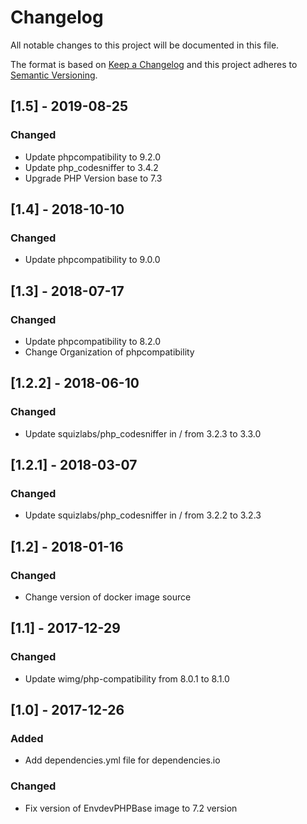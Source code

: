 # Changelog

All notable changes to this project will be documented in this file.

The format is based on [Keep a Changelog](http://keepachangelog.com/en/1.0.0/)
and this project adheres to [Semantic Versioning](http://semver.org/spec/v2.0.0.html).

## [1.5] - 2019-08-25

### Changed

- Update phpcompatibility to 9.2.0
- Update php_codesniffer to 3.4.2
- Upgrade PHP Version base to 7.3

## [1.4] - 2018-10-10

### Changed

- Update phpcompatibility to 9.0.0

## [1.3] - 2018-07-17

### Changed

- Update phpcompatibility to 8.2.0
- Change Organization of phpcompatibility

## [1.2.2] - 2018-06-10

### Changed

- Update squizlabs/php_codesniffer in / from 3.2.3 to 3.3.0

## [1.2.1] - 2018-03-07

### Changed

- Update squizlabs/php_codesniffer in / from 3.2.2 to 3.2.3

## [1.2] - 2018-01-16

### Changed

- Change version of docker image source

## [1.1] - 2017-12-29

### Changed

- Update wimg/php-compatibility from 8.0.1 to 8.1.0

## [1.0] - 2017-12-26

### Added

- Add dependencies.yml file for dependencies.io

### Changed

- Fix version of EnvdevPHPBase image to 7.2 version
